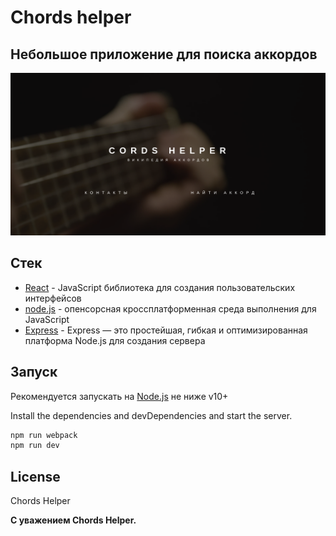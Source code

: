 # Chords helper
## Небольшое приложение для поиска аккордов

[![N|Solid](https://raw.githubusercontent.com/6ase/CordsHelper/main/prev.png)](https://raw.githubusercontent.com/6ase/CordsHelper/main/prev.png)



## Стек

- [React] - JavaScript библиотека для создания пользовательских интерфейсов
- [node.js] - опенсорсная кроссплатформенная среда выполнения для JavaScript
- [Express] - Express — это простейшая, гибкая и оптимизированная платформа Node.js для создания сервера

## Запуск

Рекомендуется запускать на [Node.js](https://nodejs.org/) не ниже v10+

Install the dependencies and devDependencies and start the server.

```sh
npm run webpack
npm run dev
```


## License

Chords Helper

**С уважением Chords Helper.**

[//]: # (These are reference links used in the body of this note and get stripped out when the markdown processor does its job. There is no need to format nicely because it shouldn't be seen. Thanks SO - http://stackoverflow.com/questions/4823468/store-comments-in-markdown-syntax)

   [React]: <https://reactjs.org/>
   [node.js]: <http://nodejs.org/>
   [express]: <http://expressjs.com/>
  
  

   [PlDb]: <https://github.com/joemccann/dillinger/tree/master/plugins/dropbox/README.md>
   [PlGh]: <https://github.com/joemccann/dillinger/tree/master/plugins/github/README.md>
   [PlGd]: <https://github.com/joemccann/dillinger/tree/master/plugins/googledrive/README.md>
   [PlOd]: <https://github.com/joemccann/dillinger/tree/master/plugins/onedrive/README.md>
   [PlMe]: <https://github.com/joemccann/dillinger/tree/master/plugins/medium/README.md>
   [PlGa]: <https://github.com/RahulHP/dillinger/blob/master/plugins/googleanalytics/README.md>
